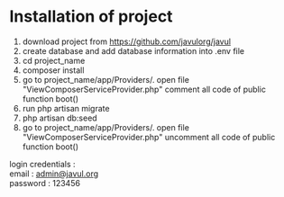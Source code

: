 # Installation of project
 1) download project from https://github.com/javulorg/javul <br/>
 2) create database and add database information into .env file <br/>
 3) cd project_name <br/>
 4) composer install <br/>
 5) go to project_name/app/Providers/. open file "ViewComposerServiceProvider.php" comment all code of public function boot() <br/>
 6) run php artisan migrate <br/>
 7) php artisan db:seed <br/>
 8) go to project_name/app/Providers/. open file "ViewComposerServiceProvider.php" uncomment all code of public function boot() <br/>


login credentials : <br/>
email : admin@javul.org<br/>
password : 123456 <br/>
